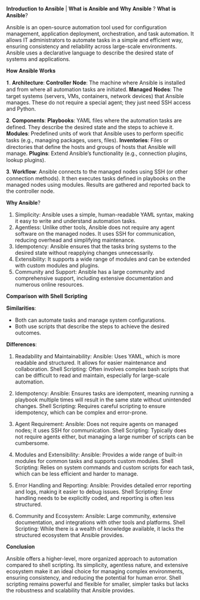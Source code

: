 𝐈𝐧𝐭𝐫𝐨𝐝𝐮𝐜𝐭𝐢𝐨𝐧 𝐭𝐨 𝐀𝐧𝐬𝐢𝐛𝐥𝐞 | 𝐖𝐡𝐚𝐭 𝐢𝐬 𝐀𝐧𝐬𝐢𝐛𝐥𝐞 𝐚𝐧𝐝 𝐖𝐡𝐲 𝐀𝐧𝐬𝐢𝐛𝐥𝐞 ?
𝐖𝐡𝐚𝐭 𝐢𝐬 𝐀𝐧𝐬𝐢𝐛𝐥𝐞?

Ansible is an open-source automation tool used for configuration management, application deployment, orchestration, and task automation. It allows IT administrators to automate tasks in a simple and efficient way, ensuring consistency and reliability across large-scale environments. Ansible uses a declarative language to describe the desired state of systems and applications.

𝐇𝐨𝐰 𝐀𝐧𝐬𝐢𝐛𝐥𝐞 𝐖𝐨𝐫𝐤𝐬

𝟏. 𝐀𝐫𝐜𝐡𝐢𝐭𝐞𝐜𝐭𝐮𝐫𝐞:
𝐂𝐨𝐧𝐭𝐫𝐨𝐥𝐥𝐞𝐫 𝐍𝐨𝐝𝐞: The machine where Ansible is installed and from where all automation tasks are initiated.
𝐌𝐚𝐧𝐚𝐠𝐞𝐝 𝐍𝐨𝐝𝐞𝐬: The target systems (servers, VMs, containers, network devices) that Ansible manages. These do not require a special agent; they just need SSH access and Python.

𝟐. 𝐂𝐨𝐦𝐩𝐨𝐧𝐞𝐧𝐭𝐬:
𝐏𝐥𝐚𝐲𝐛𝐨𝐨𝐤𝐬: YAML files where the automation tasks are defined. They describe the desired state and the steps to achieve it.
𝐌𝐨𝐝𝐮𝐥𝐞𝐬: Predefined units of work that Ansible uses to perform specific tasks (e.g., managing packages, users, files).
𝐈𝐧𝐯𝐞𝐧𝐭𝐨𝐫𝐢𝐞𝐬: Files or directories that define the hosts and groups of hosts that Ansible will manage.
𝐏𝐥𝐮𝐠𝐢𝐧𝐬: Extend Ansible’s functionality (e.g., connection plugins, lookup plugins).

𝟑. 𝐖𝐨𝐫𝐤𝐟𝐥𝐨𝐰:
Ansible connects to the managed nodes using SSH (or other connection methods).
It then executes tasks defined in playbooks on the managed nodes using modules.
Results are gathered and reported back to the controller node.

𝐖𝐡𝐲 𝐀𝐧𝐬𝐢𝐛𝐥𝐞?

1. Simplicity: Ansible uses a simple, human-readable YAML syntax, making it easy to write and understand automation tasks.
2. Agentless: Unlike other tools, Ansible does not require any agent software on the managed nodes. It uses SSH for communication, reducing overhead and simplifying maintenance.
3. Idempotency: Ansible ensures that the tasks bring systems to the desired state without reapplying changes unnecessarily.
4. Extensibility: It supports a wide range of modules and can be extended with custom modules and plugins.
5. Community and Support: Ansible has a large community and comprehensive support, including extensive documentation and numerous online resources.

𝐂𝐨𝐦𝐩𝐚𝐫𝐢𝐬𝐨𝐧 𝐰𝐢𝐭𝐡 𝐒𝐡𝐞𝐥𝐥 𝐒𝐜𝐫𝐢𝐩𝐭𝐢𝐧𝐠

𝐒𝐢𝐦𝐢𝐥𝐚𝐫𝐢𝐭𝐢𝐞𝐬:
- Both can automate tasks and manage system configurations.
- Both use scripts that describe the steps to achieve the desired outcomes.

𝐃𝐢𝐟𝐟𝐞𝐫𝐞𝐧𝐜𝐞𝐬:

1. Readability and Maintainability:
Ansible: Uses YAML, which is more readable and structured. It allows for easier maintenance and collaboration.
Shell Scripting: Often involves complex bash scripts that can be difficult to read and maintain, especially for large-scale automation.

2. Idempotency:
Ansible: Ensures tasks are idempotent, meaning running a playbook multiple times will result in the same state without unintended changes.
Shell Scripting: Requires careful scripting to ensure idempotency, which can be complex and error-prone.

3. Agent Requirement:
Ansible: Does not require agents on managed nodes; it uses SSH for communication.
Shell Scripting: Typically does not require agents either, but managing a large number of scripts can be cumbersome.

4. Modules and Extensibility:
Ansible: Provides a wide range of built-in modules for common tasks and supports custom modules.
Shell Scripting: Relies on system commands and custom scripts for each task, which can be less efficient and harder to manage.

5. Error Handling and Reporting:
Ansible: Provides detailed error reporting and logs, making it easier to debug issues.
Shell Scripting: Error handling needs to be explicitly coded, and reporting is often less structured.

6. Community and Ecosystem:
Ansible: Large community, extensive documentation, and integrations with other tools and platforms.
Shell Scripting: While there is a wealth of knowledge available, it lacks the structured ecosystem that Ansible provides.

𝐂𝐨𝐧𝐜𝐥𝐮𝐬𝐢𝐨𝐧

Ansible offers a higher-level, more organized approach to automation compared to shell scripting. Its simplicity, agentless nature, and extensive ecosystem make it an ideal choice for managing complex environments, ensuring consistency, and reducing the potential for human error. Shell scripting remains powerful and flexible for smaller, simpler tasks but lacks the robustness and scalability that Ansible provides.
